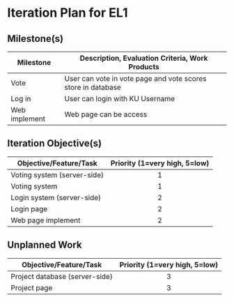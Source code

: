 # Iteration Plan for EL1

## Milestone(s)

| Milestone | Description, Evaluation Criteria, Work Products |
|-----------|-----------------------------------------|
| Vote | User can vote in vote page and vote scores store in database |
| Log in | User can login with KU Username |
| Web implement | Web page can be access |

## Iteration Objective(s)

| Objective/Feature/Task | Priority (1=very high, 5=low) |
|------------------------|:-----------------------------:|
| Voting system (server-side) | 1 |
| Voting system | 1 |
| Login system (server-side) | 2 |
| Login page | 2 |
| Web page implement |2 |

## Unplanned Work

| Objective/Feature/Task | Priority (1=very high, 5=low) |
|------------------------|:-----------------------------:|
| Project database (server-side) | 3 |
| Project page | 3 |
